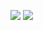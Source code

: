![](https://github-readme-stats.vercel.app/api?username=yaaprogrammer)
![](https://github-readme-stats.vercel.app/api/top-langs/?username=yaaprogrammer&layout=compact)
